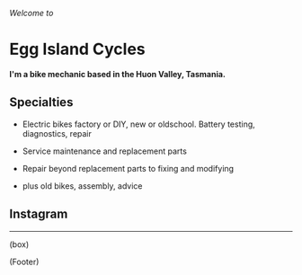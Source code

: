 _Welcome to_

Egg Island Cycles
===============
**I'm a bike mechanic based in the Huon Valley, Tasmania.**

## Specialties


- Electric bikes
      factory or DIY, new or oldschool. Battery testing, diagnostics, repair
      
- Service
      maintenance and replacement parts

- Repair
      beyond replacement parts to fixing and modifying

- plus old bikes, assembly, advice

## Instagram

------------

(box)

(Footer)
